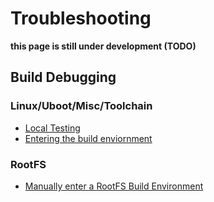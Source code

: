 # Troubleshooting
**this page is still under development (TODO)**

## Build Debugging

### Linux/Uboot/Misc/Toolchain
* [Local Testing](local-testing.md)
* [Entering the build enviornment](default/entering-build-environment.md)

### RootFS
* [Manually enter a RootFS Build
  Environment](rootfs/entering-build-environment.md)


